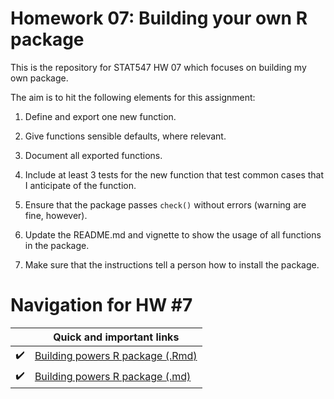 # Homework 07: Building your own R package

This is the repository for STAT547 HW 07 which focuses on building my own package.

The aim is to hit the following elements for this assignment:

1) Define and export one new function.

2) Give functions sensible defaults, where relevant.

3) Document all exported functions.

4) Include at least 3 tests for the new function that test common cases that I anticipate of the function.

5) Ensure that the package passes `check()` without errors (warning are fine, however).

6) Update the README.md and vignette to show the usage of all functions in the package.

7) Make sure that the instructions tell a person how to install the package.

# Navigation for HW #7


|               | Quick and important links|
| ------------- |-------------|
|  :heavy_check_mark: | [Building powers R package (.Rmd)]()| 
|  :heavy_check_mark: | [Building powers R package (.md)]()| 
